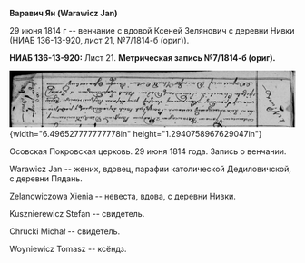 **Варавич Ян (Warawicz Jan)**

29 июня 1814 г -- венчание с вдовой Ксеней Зелянович с деревни Нивки
(НИАБ 136-13-920, лист 21, №7/1814-б (ориг)).

**НИАБ 136-13-920:** Лист 21. **Метрическая запись №7/1814-б (ориг).**

![](./media/c6fb178291659a2ffba4852039421869ec82e09a.png){width="6.496527777777778in"
height="1.2940758967629047in"}

Осовская Покровская церковь. 29 июня 1814 года. Запись о венчании.

Warawicz Jan -- жених, вдовец, парафии католической Дедиловичской, с
деревни Пядань.

Zelanowiczowa Xienia -- невеста, вдова, с деревни Нивки.

Kusznierewicz Stefan -- свидетель.

Chrucki Michał -- свидетель.

Woyniewicz Tomasz -- ксёндз.
